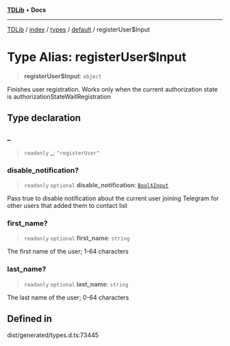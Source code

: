 [**TDLib**](../../../../../../README.md) • **Docs**

***

[TDLib](../../../../../../modules.md) / [index](../../../../../README.md) / [types](../../../README.md) / [default](../README.md) / registerUser$Input

# Type Alias: registerUser$Input

> **registerUser$Input**: `object`

Finishes user registration. Works only when the current authorization state is authorizationStateWaitRegistration

## Type declaration

### \_

> `readonly` **\_**: `"registerUser"`

### disable\_notification?

> `readonly` `optional` **disable\_notification**: [`Bool$Input`](Bool$Input.md)

Pass true to disable notification about the current user joining Telegram for other users that added them to contact list

### first\_name?

> `readonly` `optional` **first\_name**: `string`

The first name of the user; 1-64 characters

### last\_name?

> `readonly` `optional` **last\_name**: `string`

The last name of the user; 0-64 characters

## Defined in

dist/generated/types.d.ts:73445
